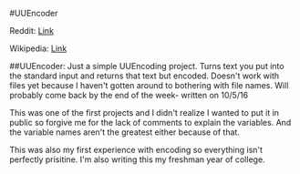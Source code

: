 #UUEncoder

Reddit: [Link](https://www.reddit.com/r/dailyprogrammer/comments/4xy6i1/20160816_challenge_279_easy_uuencoding/)

Wikipedia: [Link](https://en.wikipedia.org/wiki/Uuencoding)

##UUEncoder: 
Just a simple UUEncoding project. Turns text you put into the standard input and returns that text but encoded.
Doesn't work with files yet because I haven't gotten around to bothering with file names. Will probably come back by the end of the week- written on 10/5/16

This was one of the first projects and I didn't realize I wanted to put it in public so forgive me for the lack of comments to explain the variables. And the variable names aren't the greatest either because of that.

This was also my first experience with encoding so everything isn't perfectly prisitine. I'm also writing this my freshman year of college.
